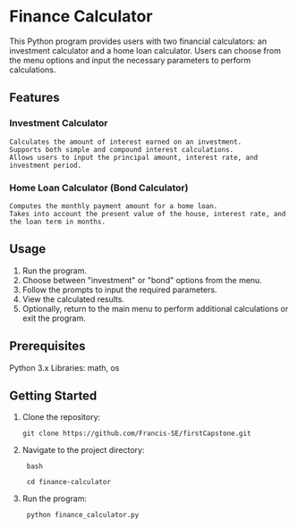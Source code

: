 # Finance Calculator

This Python program provides users with two financial calculators: an investment calculator and a home loan calculator. Users can choose from the menu options and input the necessary parameters to perform calculations.

## Features

### Investment Calculator

    Calculates the amount of interest earned on an investment.
    Supports both simple and compound interest calculations.
    Allows users to input the principal amount, interest rate, and investment period.

### Home Loan Calculator (Bond Calculator)

    Computes the monthly payment amount for a home loan.
    Takes into account the present value of the house, interest rate, and the loan term in months.
    
## Usage

1. Run the program.
2. Choose between "investment" or "bond" options from the menu.
3. Follow the prompts to input the required parameters.
4. View the calculated results.
5. Optionally, return to the main menu to perform additional calculations or exit the program.

## Prerequisites

  Python 3.x
  Libraries: math, os

## Getting Started

1. Clone the repository:

       git clone https://github.com/Francis-SE/firstCapstone.git


2. Navigate to the project directory:

        bash
    
        cd finance-calculator

3. Run the program:

        python finance_calculator.py
